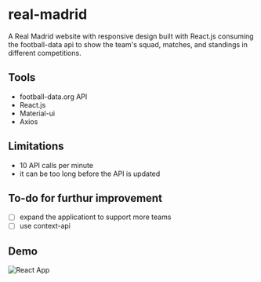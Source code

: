 # real-madrid

A Real Madrid website with responsive design built with React.js consuming the football-data api to show the team's squad, matches, and standings in different competitions.

## Tools
* football-data.org API
* React.js
* Material-ui
* Axios

## Limitations
* 10 API calls per minute
* it can be too long before the API is updated

## To-do for furthur improvement
- [ ] expand the applicationt to support more teams
- [ ] use context-api

## Demo

 ![React App](https://user-images.githubusercontent.com/17656625/131746817-2c4e426c-da0e-4bef-a28a-ccfa918e8f6a.gif)

